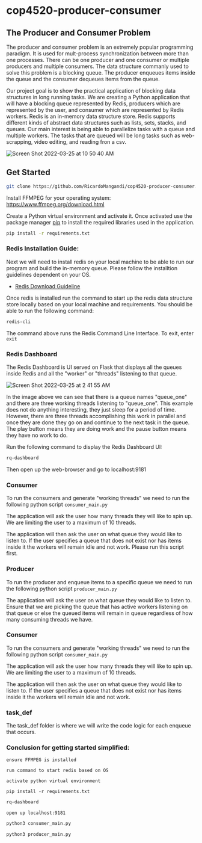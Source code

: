 # cop4520-producer-consumer


## The Producer and Consumer Problem

The producer and consumer problem is an extremely popular programming paradigm. It is used for mult-process synchronization between more than one processes. There can be one producer and one consumer or multiple producers and multiple consumers. The data structure commanly used to solve this problem is a blocking queue. The producer enqueues items inside the queue and the consumer dequeues items from the queue.

Our project goal is to show the practical application of blocking data structures in long running tasks. We are creating a Python application that will have a blocking queue represented by Redis, producers which are represented by the user, and consumer which are represented by Redis workers. Redis is an in-memory data structure store. Redis supports different kinds of abstract data structures such as lists, sets, stacks, and queues. Our main interest is being able to parallelize tasks with a queue and multiple workers. The tasks that are queued will be long tasks such as web-scrapping, video editing, and reading fron a csv.


![Screen Shot 2022-03-25 at 10 50 40 AM](https://user-images.githubusercontent.com/62866287/160144542-b5bd8c61-6034-44eb-8e1d-3e6518f036ef.png)



## Get Started

```bash 
git clone https://github.com/RicardoMangandi/cop4520-producer-consumer.git
```

Install FFMPEG for your operating system: https://www.ffmpeg.org/download.html

Create a Python virtual environment and activate it. Once activated use the package manager [pip](https://pip.pypa.io/en/stable/) to install the required libraries used in the application.
```bash
pip install -r requirements.txt
```


### Redis Installation Guide:
Next we will need to install redis on your local machine to be able to run our program and build the in-memory queue. Please follow the installtion guidelines dependent on your OS.

* [Redis Download Guideline](https://redis.io/docs/getting-started/)


Once redis is installed run the command to start up the redis data structure store locally based on your local machine and requirements.
You should be able to run the following command:

```bash
redis-cli
```

The command above runs the Redis Command Line Interface. To exit, enter ```exit``` 


### Redis Dashboard

The Redis Dashboard is UI served on Flask that displays all the queues inside Redis and all the "worker" or "threads" listening to that queue.

![Screen Shot 2022-03-25 at 2 41 55 AM](https://user-images.githubusercontent.com/62866287/160068352-58b91352-f92b-4b62-b7b4-8dc9af7cddd6.png)


In the image above we can see that there is a queue names "queue_one" and there are three working threads listening to "queue_one". This example does not do anything interesting, they just sleep for a period of time. However, there are three threads accomplishing this work in parallel and once they are done they go on and continue to the next task in the queue. The play button means they are doing work and the pause button means they have no work to do. 


Run the following command to display the Redis Dashboard UI: 

```bash
rq-dashboard
```

Then open up the web-browser and go to localhost:9181


### Consumer

To run the consumers and generate "working threads" we need to run the following python script  ```consumer_main.py```

The application will ask the user how many threads they will like to spin up. We are limiting the user to a maximum of 10 threads.

The application will then ask the user on what queue they would like to listen to. If the user specifies a queue that does not exist nor has items inside it the workers will remain idle and not work. Please run this script first.



### Producer

To run the producer and enqueue items to a specific queue we need to run the following python script ```producer_main.py```

The application will ask the user on what queue they would like to listen to. Ensure that we are picking the queue that has active 
workers listening on that queue or else the queued items will remain in queue regardless of how many consuming threads we have. 


### Consumer

To run the consumers and generate "working threads" we need to run the following python script  ```consumer_main.py```

The application will ask the user how many threads they will like to spin up. We are limiting the user to a maximum of 10 threads.

The application will then ask the user on what queue they would like to listen to. If the user specifies a queue that does not exist nor has items inside it the workers will remain idle and not work.


### task_def

The task_def folder is where we will write the code logic for each enqueue that occurs.



### Conclusion for getting started simplified:

```ensure FFMPEG is installed```

```run command to start redis based on OS```

```activate python virtual environment```

```pip install -r requirements.txt```

```bash
rq-dashboard
```

```open up localhost:9181```

```bash
python3 consumer_main.py
```

```bash
python3 producer_main.py
```






